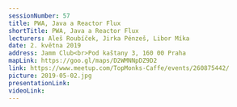 ```yaml
---
sessionNumber: 57
title: PWA, Java a Reactor Flux
shortTitle: PWA, Java a Reactor Flux
lecturers: Aleš Roubíček, Jirka Pénzeš, Libor Míka
date: 2. května 2019
address: Jamm Club<br>Pod kaštany 3, 160 00 Praha
mapLink: https://goo.gl/maps/D2WMNNpDZ9D2
link: https://www.meetup.com/TopMonks-Caffe/events/260875442/
picture: 2019-05-02.jpg
presentationLink:
videoLink:
---
```

